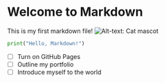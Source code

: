 # Welcome to Markdown
This is my first markdown file!
![Alt-text: Cat mascot](https://octodex.github.com/images/yaktocat.png)
```python
print("Hello, Markdown!")
```

- [ ] Turn on GitHub Pages
- [ ] Outline my portfolio
- [ ] Introduce myself to the world
